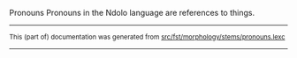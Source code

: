 Pronouns
Pronouns in the Ndolo language are references to things.

* * *

<small>This (part of) documentation was generated from [src/fst/morphology/stems/pronouns.lexc](https://github.com/giellalt/lang-ndl/blob/main/src/fst/morphology/stems/pronouns.lexc)</small>

---

